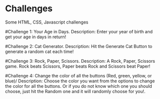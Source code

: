 # Challenges
Some HTML, CSS, Javascript challenges

#Challenge 1: Your Age in Days.
Description: Enter your year of birth and get your age in days in return!

#Challenge 2: Cat Generator.
Description: Hit the Generate Cat Button to generate a random cat each time!

#Challenge 3: Rock, Paper, Scissors.
Description: A Rock, Paper, Scissors game. Rock beats Scissors, Paper beats Rock and Scissors beat Paper!

#Challenge 4: Change the color of all the buttons (Red, green, yellow, or blue)/
Description: Choose the color you want from the options to change the color for all the buttons. Or if you do not know which one you should choose, just hit the Random one and it will randomly choose for you!.
